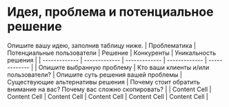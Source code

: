 # Идея, проблема и потенциальное решение

Опишите вашу идею, заполнив таблицу ниже.
| Проблематика | Потенциальные пользователи | Решение | Конкуренты | Уникальность решения |
| ------------- | ------------- | ------------- | ------------- | ------------- |
| Опишите выбранную проблему  | Кто ваши клиенты и/или пользователи?  | Опишите суть решения вашей проблемы | Существующие альтернативы решения | Почему стоит обратить внимание на вас? Почему вас сложно скопировать?  |
| Content Cell  | Content Cell  | Content Cell | Content Cell | Content Cell | Content Cell |
